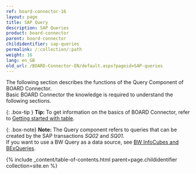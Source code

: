 ```yaml
---
ref: board-connector-16
layout: page
title: SAP Query
description: SAP Queries
product: board-connector
parent: board-connector
childidentifier: sap-queries
permalink: /:collection/:path
weight: 16
lang: en_GB
old_url: /BOARD-Connector-EN/default.aspx?pageid=SAP-queries
---
```

The following section describes the functions of the Query Component of BOARD Connector. <br>
Basic BOARD Connector the knowledge is required to understand the following sections. <br>

{: .box-tip }
**Tip:** To get information on the basics of BOARD Connector, refer to [Getting started with table](./getting-started). <br>

{: .box-note}
**Note:** The Query component refers to queries that can be created by the SAP transactions *SQ02* and *SQ01*.<br>
If you want to use a BW Query as a data source, see [BW InfoCubes and BExQueries](./bw-infocubes-and-bex-queries). 


{% include _content/table-of-contents.html parent=page.childidentifier collection=site.en %}
